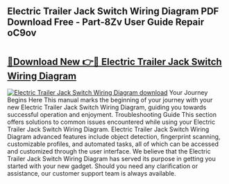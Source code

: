 ## Electric Trailer Jack Switch Wiring Diagram PDF Download Free - Part-8Zv User Guide Repair oC9ov

# <h2><a href="http://dfm16qk.blite.top/?on=Electric+Trailer+Jack+Switch+Wiring+Diagram">🔗Download New 👉🔴 Electric Trailer Jack Switch Wiring Diagram</a></h2>

[![Electric Trailer Jack Switch Wiring Diagram download](https://i.imgur.com/lujVjoI.png)](http://dfm16qk.blite.top/?on=Electric+Trailer+Jack+Switch+Wiring+Diagram)
Your Journey Begins Here This manual marks the beginning of your journey with your new Electric Trailer Jack Switch Wiring Diagram, guiding you towards successful operation and enjoyment. Troubleshooting Guide This section offers solutions to common issues encountered while using your Electric Trailer Jack Switch Wiring Diagram. Electric Trailer Jack Switch Wiring Diagram advanced features include object detection, fingerprint scanning, customizable profiles, and automated tasks, all of which can be accessed and customized through the user interface. We believe that the Electric Trailer Jack Switch Wiring Diagram has served its purpose in getting you started with your new gadget. Should you need any clarification or assistance, our customer support team is always available.
